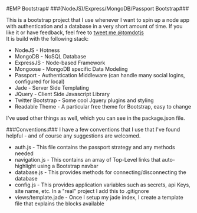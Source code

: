 #EMP Bootstrap#
###(NodeJS)/Express/MongoDB/Passport Bootstrap###

This is a bootstrap project that I use whenever I want to spin up a node app with authentication and a database in a very short amount of time. If you like it or have feedback, feel free to [tweet me @tomdotjs](https://twitter.com/tomdotjs)  
It is build with the following stack:

* NodeJS - Hotness
* MongoDB - NoSQL Database
* ExpressJS - Node-based Framework
* Mongoose - MongoDB specific Data Modeling
* Passport - Authentication Middleware (can handle many social logins, configured for local)
* Jade - Server Side Templating
* JQuery - Client Side Javascript Library
* Twitter Bootstrap - Some cool Jquery plugins and styling
* Readable Theme - A particular free theme for Bootstrap, easy to change

I've used other things as well, which you can see in the package.json file.

###Conventions:###
I have a few conventions that I use that I've found helpful - and of course any suggestions are welcomed.

- auth.js - This file contains the passport strategy and any methods needed
- navigation.js - This contains an array of Top-Level links that auto-highlight using a Bootstrap navbar
- database.js - This provides methods for connecting/disconnecting the database
- config.js - This provides application variables such as secrets, api Keys, site name, etc. In a "real" project I add this to .gitignore
- views/template.jade - Once I setup my jade index, I create a template file that explains the blocks available